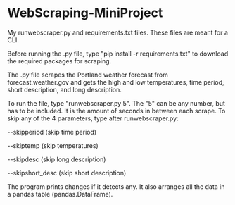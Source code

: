 # WebScraping-MiniProject
My runwebscraper.py and requirements.txt files.
These files are meant for a CLI.

Before running the .py file, type "pip install -r requirements.txt" to download the required packages for scraping.

The .py file scrapes the Portland weather forecast from forecast.weather.gov and gets the high and low temperatures, time period, short description, and long description.

To run the file, type "runwebscraper.py 5". The  "5" can be any number, but has to be included. It is the amount of seconds in between each scrape. To skip any of the 4 parameters, type after runwebscraper.py:

  --skipperiod (skip time period)
  
  --skiptemp (skip temperatures)
  
  --skipdesc (skip long description)
  
  --skipshort_desc (skip short description)

The program prints changes if it detects any. It also arranges all the data in a pandas table (pandas.DataFrame).
